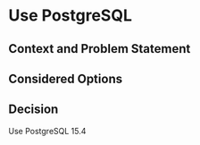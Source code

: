 # Use PostgreSQL

## Context and Problem Statement

## Considered Options

## Decision

Use PostgreSQL 15.4